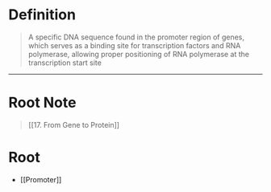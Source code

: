 # Definition
> A specific DNA sequence found in the promoter region of genes, which serves as a binding site for transcription factors and RNA polymerase, allowing proper positioning of RNA polymerase at the transcription start site
***
# Root Note
> [[17. From Gene to Protein]]
# Root
- [[Promoter]]